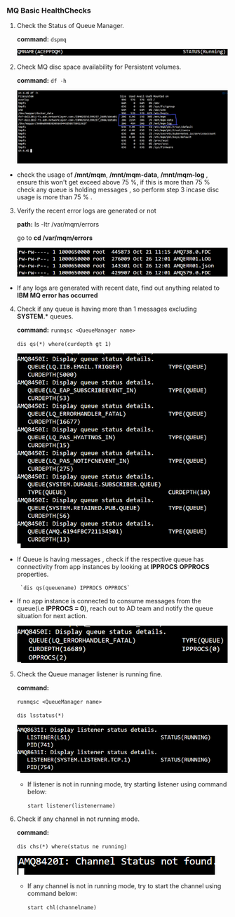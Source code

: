 ### MQ Basic HealthChecks
1. Check the Status of Queue Manager. 

   **command:** `dspmq` 
   
   ![MQ-image,png](Images/image-1.png)
   
2. Check MQ disc space availability for Persistent volumes.
 
    **command:** `df -h`
    
    ![MQ-image,png](Images/image-2.png)

- check the usage of **/mnt/mqm**, **/mnt/mqm-data**, **/mnt/mqm-log** , ensure this won't get exceed above 75 %, if this is more than 75 % check any queue is holding messages , so perform step 3 incase disc usage is more than 75 % . 
  
 3. Verify the recent error logs are generated or not 

    **path:** ls -ltr /var/mqm/errors
	
    go to **cd /var/mqm/errors**
	
      ![MQ-image,png](Images/image-3.png)

- If any logs are generated with recent date, find out anything related to **IBM MQ error has occurred**

 4. Check if any queue is having more than 1 messages excluding **SYSTEM.*** queues.
     
      **command:** 
         `runmqsc <QueueManager name>`
	 
	 `dis qs(*) where(curdepth gt 1)`
	 
    ![MQ-image,png](Images/image-4.png) 
    
 - If Queue is having messages , check if the respective queue has connectivity from app instances by looking at **IPPROCS** **OPPROCS** properties.
 
        `dis qs(queuename) IPPROCS OPPROCS`
- If no app instance is connected to consume messages from the queue(i.e **IPPROCS = 0**), reach out to AD team and notify the queue situation for next action.

   ![MQ-image,png](Images/image-5.png)

 5. Check the Queue manager listener is running fine. 
 
     **command:** 
     
     `runmqsc <QueueManager name>`
     
     `dis lsstatus(*)`
     
     ![MQ-image,png](Images/image-6.png)
     
	- If listener is not in running mode, try starting listener using command below:
	
        `start listener(listenername)`

 6. Check if any channel in not running mode.

     **command:**
	 
     `dis chs(*) where(status ne running)`
     
     ![MQ-image,png](Images/image-7.png)
     
	- If any channel is not in running mode, try to start the channel using command below:
	
      `start chl(channelname)`

